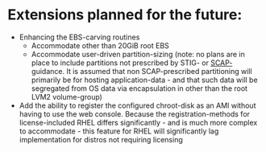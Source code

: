 # Extensions planned for the future:
* Enhancing the EBS-carving routines
  * Accommodate other than 20GiB root EBS
  * Accommodate user-driven partition-sizing (note: no plans are in place to include partitions not prescribed by STIG- or [SCAP-](https://fedorahosted.org/scap-security-guide/)guidance. It is assumed that non SCAP-prescribed partitioning will primarily be for hosting application-data - and that such data will be segregated from OS data via encapsulation in other than the root LVM2 volume-group)
* Add the ability to register the configured chroot-disk as an AMI without having to use the web console. Because the registration-methods for license-included RHEL differs significantly - and is much more complex to accommodate - this feature for RHEL will significantly lag implementation for distros not requiring licensing
